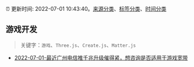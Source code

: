 :alarm_clock: 更新时间: 2022-07-01 10:43:40。[来源分类](../README.md)、[标签分类](../TAGS.md)、[时间分类](../TIMELINE.md)

## 游戏开发


> 关键字：`游戏`、`Three.js`、`Create.js`、`Matter.js`



- [2022-07-01-最近广州电信推千兆升级催得紧，想咨询是否适用于游戏宽带](https://www.v2ex.com/t/863459) 